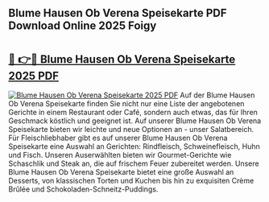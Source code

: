 ## Blume Hausen Ob Verena Speisekarte PDF Download Online 2025 Foigy

# <h2><a href="http://gc6a34y.nevu.top/?p=Blume+Hausen+Ob+Verena+Speisekarte">🔗 👉🔴 Blume Hausen Ob Verena Speisekarte 2025 PDF</a></h2>

[![Blume Hausen Ob Verena Speisekarte 2025 PDF](https://i.imgur.com/dBaPXMq.png)](http://gc6a34y.nevu.top/?p=Blume+Hausen+Ob+Verena+Speisekarte)
Auf der Blume Hausen Ob Verena Speisekarte finden Sie nicht nur eine Liste der angebotenen Gerichte in einem Restaurant oder Café, sondern auch etwas, das für Ihren Geschmack köstlich und geeignet ist. Auf unserer Blume Hausen Ob Verena Speisekarte bieten wir leichte und neue Optionen an - unser Salatbereich. Für Fleischliebhaber gibt es auf unserer Blume Hausen Ob Verena Speisekarte eine Auswahl an Gerichten: Rindfleisch, Schweinefleisch, Huhn und Fisch. Unseren Auserwählten bieten wir Gourmet-Gerichte wie Schaschlik und Steak an, die auf frischem Feuer zubereitet werden. Unsere Blume Hausen Ob Verena Speisekarte bietet eine große Auswahl an Desserts, von klassischen Torten und Kuchen bis hin zu exquisiten Crème Brûlée und Schokoladen-Schneitz-Puddings.
